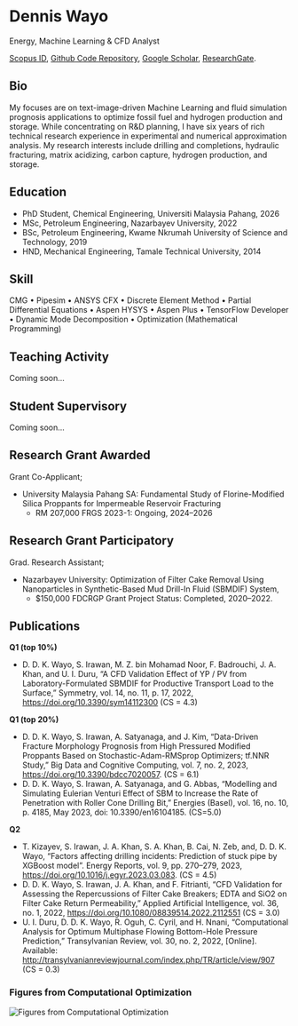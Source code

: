 # Dennis Wayo
Energy, Machine Learning & CFD Analyst

[Scopus ID](https://www.scopus.com/authid/detail.uri?authorId=57890228100), [Github Code Repository](https://github.com/DennisWayo), [Google Scholar](https://scholar.google.com/citations?user=YCXIi1wAAAAJ&hl=en&authuser=2), [ResearchGate](https://www.researchgate.net/profile/Dennis-Wayo-2).

## Bio
My focuses are on text-image-driven Machine Learning and fluid simulation prognosis applications to optimize fossil fuel and hydrogen production and storage. While concentrating on R&D planning, I have six years of rich technical research experience in experimental and numerical approximation analysis. My research interests include drilling and completions, hydraulic fracturing, matrix acidizing, carbon capture, hydrogen production, and storage.

## Education
- PhD Student, Chemical Engineering, Universiti Malaysia Pahang, 2026
- MSc, Petroleum Engineering, Nazarbayev University, 2022
- BSc, Petroleum Engineering, Kwame Nkrumah University of Science and Technology, 2019
- HND, Mechanical Engineering, Tamale Technical University, 2014

## Skill
CMG • Pipesim • ANSYS CFX • Discrete Element Method • Partial Differential Equations • Aspen HYSYS • Aspen Plus • TensorFlow Developer • Dynamic Mode Decomposition •
Optimization (Mathematical Programming)

## Teaching Activity
Coming soon...

## Student Supervisory
Coming soon...

## Research Grant Awarded
Grant Co-Applicant;

* University Malaysia Pahang SA: Fundamental Study of Florine-Modified Silica Proppants for Impermeable Reservoir Fracturing
  * RM 207,000 FRGS 2023-1: Ongoing, 2024–2026

## Research Grant Participatory
Grad. Research Assistant;

* Nazarbayev University: Optimization of Filter Cake Removal Using Nanoparticles in Synthetic-Based Mud Drill-In Fluid (SBMDIF) System,
  * $150,000 FDCRGP Grant Project Status: Completed, 2020–2022.

## Publications
**Q1 (top 10%)**
- D. D. K. Wayo, S. Irawan, M. Z. bin Mohamad Noor, F. Badrouchi, J. A. Khan, and U. I. Duru, “A CFD Validation Effect of YP / PV from Laboratory-Formulated SBMDIF for Productive Transport Load to the Surface,” Symmetry, vol. 14, no. 11, p. 17, 2022, https://doi.org/10.3390/sym14112300 (CS = 4.3)

**Q1 (top 20%)**
- D. D. K. Wayo, S. Irawan, A. Satyanaga, and J. Kim, “Data-Driven Fracture Morphology Prognosis from High Pressured Modified Proppants Based on Stochastic-Adam-RMSprop Optimizers; tf.NNR Study,” Big Data and Cognitive Computing, vol. 7, no. 2, 2023, https://doi.org/10.3390/bdcc7020057. (CS = 6.1)
- D. D. K. Wayo, S. Irawan, A. Satyanaga, and G. Abbas, “Modelling and Simulating Eulerian Venturi Effect of SBM to Increase the Rate of Penetration with Roller Cone Drilling Bit,” Energies (Basel), vol. 16, no. 10, p. 4185, May 2023, doi: 10.3390/en16104185. (CS=5.0)

**Q2**
- T. Kizayev, S. Irawan, J. A. Khan, S. A. Khan, B. Cai, N. Zeb, and, D. D. K. Wayo, “Factors affecting drilling incidents: Prediction of stuck pipe by XGBoost model”. Energy Reports, vol. 9, pp. 270–279, 2023, https://doi.org/10.1016/j.egyr.2023.03.083. (CS = 4.5)
- D. D. K. Wayo, S. Irawan, J. A. Khan, and F. Fitrianti, “CFD Validation for Assessing the Repercussions of Filter Cake Breakers; EDTA and SiO2 on Filter Cake Return Permeability,” Applied Artificial Intelligence, vol. 36, no. 1, 2022, https://doi.org/10.1080/08839514.2022.2112551 (CS = 3.0)
- U. I. Duru, D. D. K. Wayo, R. Oguh, C. Cyril, and H. Nnani, “Computational Analysis for Optimum Multiphase Flowing Bottom-Hole Pressure Prediction,” Transylvanian Review, vol. 30, no. 2, 2022, [Online]. Available: http://transylvanianreviewjournal.com/index.php/TR/article/view/907  (CS = 0.3)

### Figures from Computational Optimization
![Figures from Computational Optimization](https://github.com/DennisWayo/denniswayo.github.io/assets/117969019/fba2028c-0259-4175-989a-3b0cdc808018)
